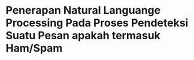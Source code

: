 # **Penerapan Natural Languange Processing Pada Proses Pendeteksi Suatu Pesan apakah termasuk Ham/Spam**
